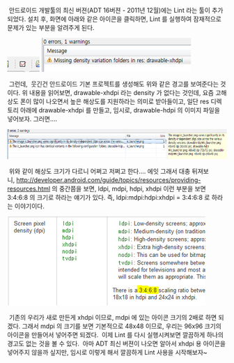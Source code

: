  안드로이드 개발툴의 최신 버젼(ADT 16버젼 - 2011년 12월)에는 Lint 라는 툴이 추가되었다. 설치 후, 화면에 아래와 같은 아이콘을 클릭하면, Lint 를 실행하여 잠재적으로 문제가 있는 부분을 알려주게 된다.

<img src="캡처.PNG" width="74" height="35" />

<img src="MissingDensity.PNG" width="344" height="78" />

 그런데,  웃긴건 안드로이드 기본 프로젝트를 생성해도 위와 같은 경고를 보여준다는 것이다. 위 내용을 읽어보면, drawable-xhdpi 라는 density 가 없다는 것인데, 요즘 고해상도 폰이 많이 나오면서 높은 해상도를 지원하라는 의미로 받아들이고, 일단 res 디렉토리 아래에 drawable-xhdpi 를 만들고, 임시로, drawable-hdpi 의 이미지 파일을 넣어보자. 그러면....

<img src="캡처2.PNG" width="620" height="69" />

 위와 같이 해상도 크기가 다르니 어쩌고 저쩌고 한다.... 에잇 그래서 대충 뒤져보니, <http://developer.android.com/guide/topics/resources/providing-resources.html> 의 중간쯤을 보면, ldpi, mdpi, hdpi, xhdpi 이런 부분을 보면 3:4:6:8 의 크기로 하라는 얘기가 있다. 즉, ldpi:mdpi:hdpi:xhdpi = 3:4:6:8 로 하라는 이야기이다.

<img src="3468.PNG" width="455" height="204" />

 기존의 우리가 새로 만든게 xhdpi 이므로, mdpi 에 있는 아이콘 크기의 2배로 하면 되겠다. 그래서 mdpi 의 크기를 보면 기본적으로 48x48 이므로, 우리는 96x96 크기의 아이콘을 만들어서 넣어주면 되겠다.
 이제 Lint 를 다시 실행시켜보면 깔끔하게 하나의 경고도 없는 것을 볼 수 있다.
 아마 ADT 최신 버젼이 나오면 알아서 xhdpi 용 아이콘을 넣어주지 않을까 싶지만, 임시로 이렇게 해서 깔끔하게 Lint 사용을 시작해보자~
 
